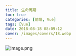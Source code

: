 ```yaml
---
title: 生命周期
toc: true
categories: [前端, Vue]
tags: [Vue]
date: 2018-08-18 08:09:12
cover: /images/covers/18.webp
---
```


![image.png](https://cdn.nlark.com/yuque/0/2020/png/85733/1590363185188-f7e2ae9e-fb7b-456a-abf7-4407b5c588f4.png#align=left&display=inline&height=770&margin=%5Bobject%20Object%5D&name=image.png&originHeight=770&originWidth=1936&size=1035913&status=done&style=none&width=1936)
